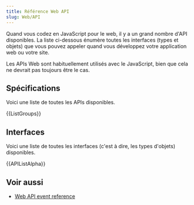 ```yaml
---
title: Référence Web API
slug: Web/API
---
```


Quand vous codez en JavaScript pour le web, il y a un grand nombre d'API disponibles. La liste ci-dessous énumère toutes les interfaces (types et objets) que vous pouvez appeler quand vous développez votre application web ou votre site.

Les APIs Web sont habituellement utilisés avec le JavaScript, bien que cela ne devrait pas toujours être le cas.

## Spécifications

Voici une liste de toutes les APIs disponibles.

{{ListGroups}}

## Interfaces

Voici une liste de toutes les interfaces (c'est à dire, les types d'objets) disponibles.

{{APIListAlpha}}

## Voir aussi

- [Web API event reference](/fr/docs/Web/Events)
